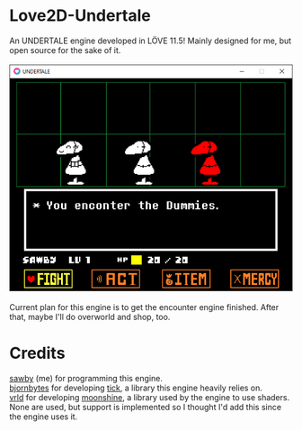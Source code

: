# Love2D-Undertale
An UNDERTALE engine developed in LÖVE 11.5! Mainly designed for me, but open source for the sake of it.</br></br>![A screenshot of the W.I.P battle engine](./github/images/screenshot.png "Screenshot of the W.I.P battle engine")</br></br>Current plan for this engine is to get the encounter engine finished. After that, maybe I'll do overworld and shop, too.
# Credits
[sawby](https://github.com/bradensMG) (me) for programming this engine.</br>[bjornbytes](https://github.com/bjornbytes) for developing [tick](https://github.com/bjornbytes/tick), a library this engine heavily relies on.</br>[vrld](https://github.com/vrld) for developing [moonshine](https://github.com/vrld/moonshine), a library used by the engine to use shaders. None are used, but support is implemented so I thought I'd add this since the engine uses it.